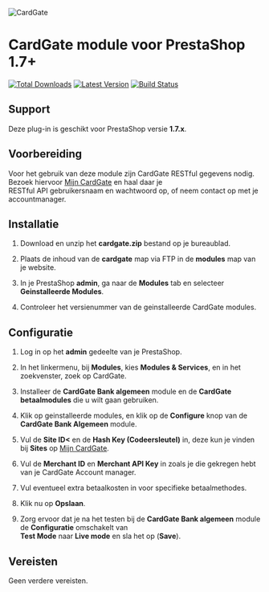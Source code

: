 ![CardGate](https://cdn.curopayments.net/thumb/200/logos/cardgate.png)

# CardGate module voor PrestaShop 1.7+

[![Total Downloads](https://img.shields.io/packagist/dt/cardgate/prestashop17.svg)](https://packagist.org/packages/cardgate/prestashop17)
[![Latest Version](https://img.shields.io/packagist/v/cardgate/prestashop17.svg)](https://github.com/cardgate/prestashop17/releases)
[![Build Status](https://travis-ci.org/cardgate/prestashop17.svg?branch=master)](https://travis-ci.org/cardgate/prestashop17)

## Support

Deze plug-in is geschikt voor PrestaShop versie **1.7.x**.

## Voorbereiding

Voor het gebruik van deze module zijn CardGate RESTful gegevens nodig.  
Bezoek hiervoor [Mijn CardGate](https://my.cardgate.com/) en haal daar je  
RESTful API gebruikersnaam en wachtwoord op, of neem contact op met je accountmanager.  

## Installatie

1. Download en unzip het **cardgate.zip** bestand op je bureaublad.

2. Plaats de inhoud van de **cardgate** map via FTP in de **modules** map van je website.

3. In je PrestaShop **admin**, ga naar de **Modules** tab en selecteer **Geinstalleerde Modules**.

4. Controleer het versienummer van de geinstalleerde CardGate modules.

## Configuratie

1. Log in op het <b>admin</b> gedeelte van je PrestaShop.  

2. In het linkermenu, bij **Modules**, kies **Modules & Services**, en in het zoekvenster, zoek op CardGate.

3. Installeer de **CardGate Bank algemeen** module en de **CardGate betaalmodules** die u wilt gaan gebruiken.

4. Klik op geinstalleerde modules, en klik op de **Configure** knop van de **CardGate Bank Algemeen** module.

5. Vul de **Site ID<** en de **Hash Key (Codeersleutel)** in, deze kun je vinden bij **Sites** op [Mijn CardGate](https://my.cardgate.com/).

6. Vul de **Merchant ID** en **Merchant API Key** in zoals je die gekregen hebt van je CardGate Account manager.

5. Vul eventueel extra betaalkosten in voor specifieke betaalmethodes.

6. Klik nu op **Opslaan**.

7. Zorg ervoor dat je na het testen bij de **CardGate Bank algemeen** module de **Configuratie** omschakelt van  
   **Test Mode** naar **Live mode** en sla het op (**Save**).

## Vereisten

Geen verdere vereisten.
